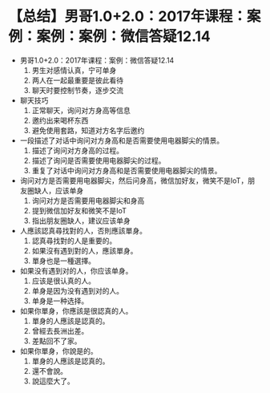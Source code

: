 # 【总结】男哥1.0+2.0：2017年课程：案例：案例：案例：微信答疑12.14

-   男哥1.0+2.0：2017年课程：案例：微信答疑12.14
    1.  男生对感情认真，宁可单身
    2.  两人在一起最重要是彼此看待
    3.  聊天时要控制节奏，逐步交流
-   聊天技巧
    1.  正常聊天，询问对方身高等信息
    2.  邀约出来喝杯东西
    3.  避免使用套路，知道对方名字后邀约
-   一段描述了对话中询问对方身高和是否需要使用电器脚尖的情景。
    1.  描述了询问对方身高的过程。
    2.  描述了询问是否需要使用电器脚尖的过程。
    3.  重复了对话中询问对方身高和是否需要使用电器脚尖的情景。
-   询问对方是否需要用电器脚尖，然后问身高，微信加好友，微笑不是IoT，朋友圈缺人，应该单身
    1.  询问对方是否需要用电器脚尖和身高
    2.  提到微信加好友和微笑不是IoT
    3.  指出朋友圈缺人，建议应该单身
-   人應該認真尋找對的人，否則應該單身。
    1.  認真尋找對的人是重要的。
    2.  如果沒有遇到對的人，應該單身。
    3.  單身也是一種選擇。
-   如果没有遇到对的人，你应该单身。
    1.  应该是很认真的人。
    2.  单身是因为没有遇到对的人。
    3.  单身是一种选择。
-   如果你單身，你應該是很認真的人。
    1.  單身的人應該是認真的。
    2.  曾經去長洲出差。
    3.  差點回不了家。
-   如果你單身，你說是的。
    1.  單身的人應該是認真的。
    2.  還不會說。
    3.  說這麼大了。